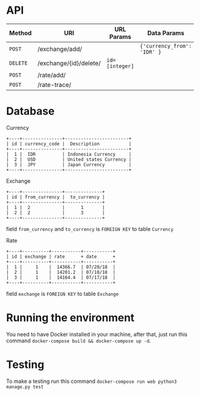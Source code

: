 # API

|Method|URI|URL Params|Data Params|
|------|---|-----------|-----------|
| `POST` | /exchange/add/ |  | `{'currency_from': 'IDR' }` |
| `DELETE` | /exchange/{id}/delete/ | `id=[integer]` |  |
| `POST` | /rate/add/ |  |  |
| `POST` | /rate-trace/ |  |  |

# Database

Currency

```
+----+---------------+------------------------+
| id | currency_code |  Description           |
+----+---------------+------------------------+
|  1 |  IDR          | Indonesia Currency     |
|  2 |  USD          | United states Currency |
|  3 |  JPY          | Japan Currency         |
+----+---------------+------------------------+
```

Exchange
```
+----+---------------+--------------+
| id | from_currency |  to_currency |
+----+---------------+--------------+
|  1 |  2            |      1       |
|  2 |  2            |      3       |
+----+---------------+--------------+
```

field `from_currency` and `to_currency` is `FOREIGN KEY` to table `Currency`

Rate
```
+----+----------+-----------+-----------+
| id | exchange | rate      + date      +
+----+----------+-----------+-----------+
|  1 |     1    |  14366.7  | 07/20/18  |
|  2 |     1    |  14201.2  | 07/18/18  |
|  3 |     1    |  14164.4  | 07/17/18  |
+----+----------+-----------+-----------+
```

field `exchange` is `FOREIGN KEY` to table `Exchange`

# Running the environment

You need to have Docker installed in your machine, after that, just run this command `docker-compose build && docker-compose up -d`.


# Testing

To make a testing run this command `docker-compose run web python3 manage.py test`
